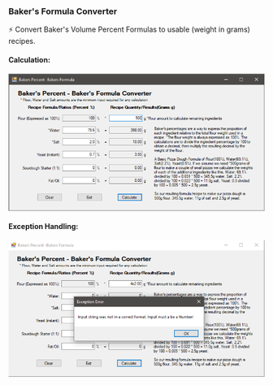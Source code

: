 ### Baker's Formula Converter
⚡ Convert Baker's Volume Percent Formulas to usable (weight in grams) recipes. <br/>

#### Calculation:
![Alt](https://github.com/Hamberfim/BakersFormulaConverter/blob/main/BakersPercentages/ScreenshotCalculated.png "Calculation")


#### Exception Handling:
![Alt](https://github.com/Hamberfim/BakersFormulaConverter/blob/main/BakersPercentages/ScreenshotException.png "Exception Handling")
